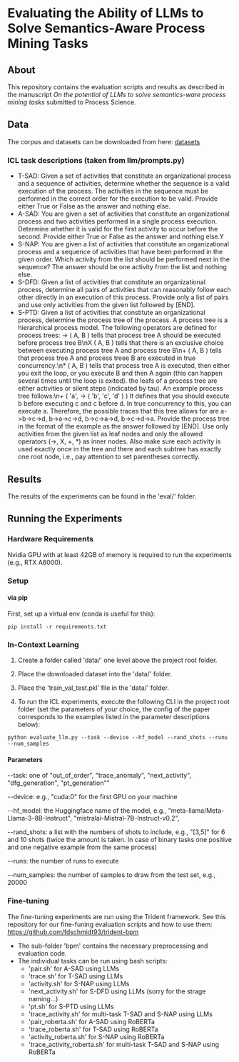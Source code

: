 # Evaluating the Ability of LLMs to Solve Semantics-Aware Process Mining Tasks

## About
This repository contains the evaluation scripts and results as described in the manuscript
<i>On the potential of LLMs to solve semantics-ware process mining tasks</i> submitted to Process Science.

## Data
The corpus and datasets can be downloaded from here: [datasets](https://zenodo.org/records/14273161)

### ICL task descriptions (taken from llm/prompts.py)
- T-SAD: Given a set of activities that constitute an organizational process and a sequence of activities, determine whether the sequence is a valid execution of the process. 
The activities in the sequence must be performed in the correct order for the execution to be valid.
Provide either True or False as the answer and nothing else.
- A-SAD: You are given a set of activities that constitute an organizational process and two activities performed in a single process execution. Determine whether it is valid for the first activity to occur before the second. 
Provide either True or False as the answer and nothing else.Y
- S-NAP: You are given a list of activities that constitute an organizational process and a sequence of activities that have been performed in the given order.
Which activity from the list should be performed next in the sequence? 
The answer should be one activity from the list and nothing else.
- S-DFD: Given a list of activities that constitute an organizational process, determine all pairs of activities that can reasonably follow each other directly in an execution of this process.
Provide only a list of pairs and use only activities from the given list followed by [END].
- S-PTD: Given a list of activities that constitute an organizational process, determine the process tree of the process.
A process tree is a hierarchical process model.
The following operators are defined for process trees:
-> ( A, B ) tells that process tree A should be executed before process tree B\nX ( A, B ) tells that there is an exclusive choice between executing process tree A and process tree B\n+ ( A, B ) tells that process tree A and process treee B are executed in true concurrency.\n* ( A, B ) tells that process tree A is executed, then either you exit the loop, or you execute B and then A again (this can happen several times until the loop is exited).
the leafs of a process tree are either activities or silent steps (indicated by tau).
An example process tree follows:\n+ ( 'a', -> ( 'b', 'c', 'd' ) )
It defines that you should execute b before executing c and c before d. In true concurrency to this, you can execute a. Therefore, the possible traces that this tree allows for are a->b->c->d, b->a->c->d, b->c->a->d, b->c->d->a.
Provide the process tree in the format of the example as the answer followed by [END]. 
Use only activities from the given list as leaf nodes and only the allowed operators (->, X, +, *) as inner nodes. 
Also make sure each activity is used exactly once in the tree and there and each subtree has exactly one root node, i.e., pay attention to set parentheses correctly.


## Results
The results of the experiments can be found in the 'eval/' folder. 

## Running the Experiments
### Hardware Requirements
Nvidia GPU with at least 42GB of memory is required to run the experiments (e.g., RTX A6000).

### Setup 
#### via pip

First, set up a virtual env (conda is useful for this):

```shell
pip install -r requirements.txt
```

### In-Context Learning

1. Create a folder called 'data/' one level above the project root folder.
2. Place the downloaded dataset into the 'data/' folder.
3. Place the 'train_val_test.pkl' file in the 'data/' folder.

4. To run the ICL experiments, execute the following CLI in the project root folder (set the parameters of your choice, the config of the paper corresponds to the examples listed in the parameter descriptions below):
```shell
python evaluate_llm.py --task --device --hf_model --rand_shots --runs --num_samples
```

#### Parameters
--task: one of "out_of_order", "trace_anomaly", "next_activity", "dfg_generation", "pt_generation""

--device: e.g., "cuda:0" for the first GPU on your machine

--hf_model: the Huggingface name of the model, e.g., "meta-llama/Meta-Llama-3-8B-Instruct", "mistralai-Mistral-7B-Instruct-v0.2", 

--rand_shots: a list with the numbers of shots to include, e.g., "[3,5]" for 6 and 10 shots (twice the amount is taken.
In case of binary tasks one positive and one negative example from the same process)

--runs: the number of runs to execute

--num_samples: the number of samples to draw from the test set, e.g., 20000

### Fine-tuning
The fine-tuning experiments are run using the Trident framework. See this repository for our fine-funing evaluation scripts and how to use them:
https://github.com/fdschmidt93/trident-bpm
- The sub-folder 'bpm' contains the necessary preprocessing and evaluation code.
- The individual tasks can be run using bash scripts:
    - 'pair.sh' for A-SAD using LLMs
    - 'trace.sh' for T-SAD using LLMs
    - 'activity.sh' for S-NAP using LLMs
    - 'next_activity.sh' for S-DFD using LLMs (sorry for the strage naming...)
    - 'pt.sh' for S-PTD using LLMs
    - 'trace_activity.sh' for multi-task T-SAD and S-NAP using LLMs
    - 'pair_roberta.sh' for A-SAD using RoBERTa
    - 'trace_roberta.sh' for T-SAD using RoBERTa
    - 'activity_roberta.sh' for S-NAP using RoBERTa
    - 'trace_activity_roberta.sh' for multi-task T-SAD and S-NAP using RoBERTa
